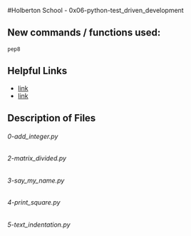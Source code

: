 #Holberton School - 0x06-python-test_driven_development

## New commands / functions used:
``pep8``

## Helpful Links
* [link](https://docs.python.org/3.4/library/doctest.html)
* [link](https://pymotw.com/2/doctest/)

## Description of Files
<h6>0-add_integer.py</h6>

<h6>2-matrix_divided.py</h6>

<h6>3-say_my_name.py</h6>

<h6>4-print_square.py</h6>

<h6>5-text_indentation.py</h6>

